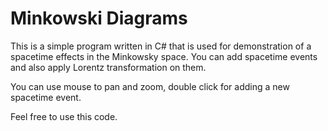 # Minkowski Diagrams

This is a simple program written in C# that is used for demonstration of a spacetime effects in
the Minkowsky space. You can add spacetime events and also apply Lorentz transformation on them.

You can use mouse to pan and zoom, double click for adding a new spacetime event.

Feel free to use this code.